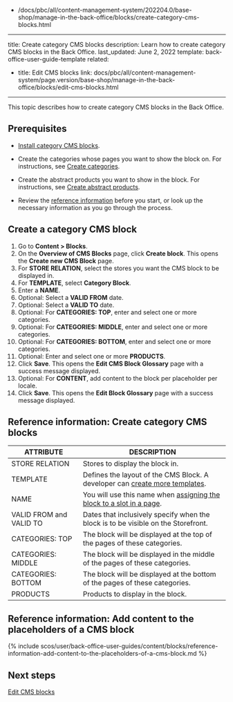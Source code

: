   - /docs/pbc/all/content-management-system/202204.0/base-shop/manage-in-the-back-office/blocks/create-category-cms-blocks.html
---
title: Create category CMS blocks
description: Learn how to create category CMS blocks in the Back Office.
last_updated: June 2, 2022
template: back-office-user-guide-template
related:
  - title: Edit CMS blocks
    link: docs/pbc/all/content-management-system/page.version/base-shop/manage-in-the-back-office/blocks/edit-cms-blocks.html
---

This topic describes how to create category CMS blocks in the Back Office.

## Prerequisites

* [Install category CMS blocks](/docs/scos/dev/technical-enhancement-integration-guides/integrate-category-cms-blocks.html).

* Create the categories whose pages you want to show the block on. For instructions, see [Create categories](/docs/pbc/all/product-information-management/{{page.version}}/base-shop/manage-in-the-back-office/categories/create-categories.html).

* Create the abstract products you want to show in the block. For instructions, see [Create abstract products](/docs/pbc/all/product-information-management/{{page.version}}/base-shop/manage-in-the-back-office/products/manage-abstract-products-and-product-bundles/create-abstract-products-and-product-bundles.html).

* Review the [reference information](#reference-information-create-category-cms-blocks) before you start, or look up the necessary information as you go through the process.

## Create a category CMS block

1. Go to **Content&nbsp;<span aria-label="and then">></span> Blocks**.
2. On the **Overview of CMS Blocks** page, click  **Create block**.
    This opens the **Create new CMS Block** page.
3. For **STORE RELATION**, select the stores you want the CMS block to be displayed in.
4. For **TEMPLATE**, select **Category Block**.
5. Enter a **NAME**.
6. Optional: Select a **VALID FROM** date.
7. Optional: Select a **VALID TO** date.  
8. Optional: For **CATEGORIES: TOP**, enter and select one or more categories.
9. Optional: For **CATEGORIES: MIDDLE**, enter and select one or more categories.
10. Optional: For **CATEGORIES: BOTTOM**, enter and select one or more categories.
11. Optional: Enter and select one or more **PRODUCTS**.
12. Click **Save**.
    This opens the **Edit CMS Block Glossary** page with a success message displayed.
10. Optional: For **CONTENT**, add content to the block per placeholder per locale.
11. Click **Save**.
    This opens the **Edit Block Glossary** page with a success message displayed.

## Reference information: Create category CMS blocks

| ATTRIBUTE  | DESCRIPTION |
| --- | --- |
| STORE RELATION |  Stores to display the block in. |
| TEMPLATE | Defines the layout of the CMS Block. A developer can [create more templates](/docs/pbc/all/content-management-system/{{page.version}}/base-shop/tutorials-and-howtos/create-cms-templates.html#cms-block-template). |
| NAME | You will use this name when [assigning the block to a slot in a page](/docs/pbc/all/content-management-system/{{page.version}}/base-shop/manage-in-the-back-office/manage-slots.html#assigning-cms-blocks-to-slots). |
| VALID FROM and VALID TO | Dates that inclusively specify when the block is to be visible on the Storefront. |
| CATEGORIES: TOP | The block will be displayed at the top of the pages of these categories. |
| CATEGORIES: MIDDLE | The block will be displayed in the middle of the pages of these categories. |
| CATEGORIES: BOTTOM | The block will be displayed at the bottom of the pages of these categories. |
| PRODUCTS | Products to display in the block. |


## Reference information: Add content to the placeholders of a CMS block

{% include scos/user/back-office-user-guides/content/blocks/reference-information-add-content-to-the-placeholders-of-a-cms-block.md %} <!-- To edit, see /_includes/scos/user/back-office-user-guides/content/blocks/reference-information-add-content-to-the-placeholders-of-a-cms-block.md -->


## Next steps

[Edit CMS blocks](/docs/pbc/all/content-management-system/{{page.version}}/base-shop/manage-in-the-back-office/blocks/edit-cms-blocks.html)  
